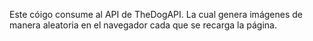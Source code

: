 Este cóigo consume al API de TheDogAPI. La cual genera imágenes de manera aleatoria en el navegador cada que se recarga la página. 
